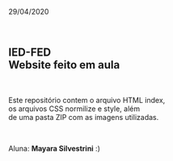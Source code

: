 <p>29/04/2020</p>

<br>
<h2> IED-FED<br>Website feito em aula </h2>

<br>

<p> Este repositório contem o arquivo HTML index,<br>
os arquivos CSS normilize e style, além <br>
de uma pasta ZIP com as imagens utilizadas.</p>

<br>

Aluna: **Mayara Silvestrini** :)
